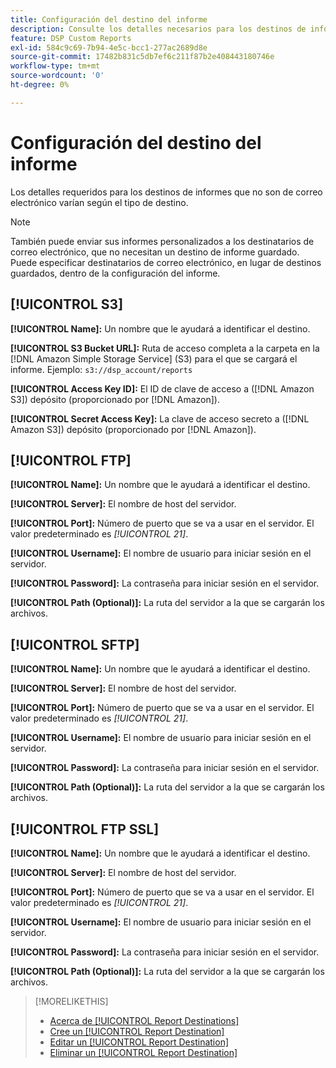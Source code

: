 ```yaml
---
title: Configuración del destino del informe
description: Consulte los detalles necesarios para los destinos de informes, por tipo de destino.
feature: DSP Custom Reports
exl-id: 584c9c69-7b94-4e5c-bcc1-277ac2689d8e
source-git-commit: 17482b831c5db7ef6c211f87b2e408443180746e
workflow-type: tm+mt
source-wordcount: '0'
ht-degree: 0%

---
```


# Configuración del destino del informe

Los detalles requeridos para los destinos de informes que no son de correo electrónico varían según el tipo de destino.

>[!NOTE]
>
> También puede enviar sus informes personalizados a los destinatarios de correo electrónico, que no necesitan un destino de informe guardado. Puede especificar destinatarios de correo electrónico, en lugar de destinos guardados, dentro de la configuración del informe.

## [!UICONTROL S3]

**[!UICONTROL Name]:** Un nombre que le ayudará a identificar el destino.

**[!UICONTROL S3 Bucket URL]:** Ruta de acceso completa a la carpeta en la [!DNL Amazon Simple Storage Service] (S3) para el que se cargará el informe. Ejemplo: `s3://dsp_account/reports`

**[!UICONTROL Access Key ID]:** El ID de clave de acceso a ([!DNL Amazon S3]) depósito (proporcionado por [!DNL Amazon]).

**[!UICONTROL Secret Access Key]:** La clave de acceso secreto a ([!DNL Amazon S3]) depósito (proporcionado por [!DNL Amazon]).

## [!UICONTROL FTP]

**[!UICONTROL Name]:** Un nombre que le ayudará a identificar el destino.

**[!UICONTROL Server]:** El nombre de host del servidor.

**[!UICONTROL Port]:** Número de puerto que se va a usar en el servidor. El valor predeterminado es *[!UICONTROL 21]*.

**[!UICONTROL Username]:** El nombre de usuario para iniciar sesión en el servidor.

**[!UICONTROL Password]:** La contraseña para iniciar sesión en el servidor.

**[!UICONTROL Path (Optional)]:** La ruta del servidor a la que se cargarán los archivos.

## [!UICONTROL SFTP]

**[!UICONTROL Name]:** Un nombre que le ayudará a identificar el destino.

**[!UICONTROL Server]:** El nombre de host del servidor.

**[!UICONTROL Port]:** Número de puerto que se va a usar en el servidor. El valor predeterminado es *[!UICONTROL 21]*.

**[!UICONTROL Username]:** El nombre de usuario para iniciar sesión en el servidor.

**[!UICONTROL Password]:** La contraseña para iniciar sesión en el servidor.

**[!UICONTROL Path (Optional)]:** La ruta del servidor a la que se cargarán los archivos.

## [!UICONTROL FTP SSL]

**[!UICONTROL Name]:** Un nombre que le ayudará a identificar el destino.

**[!UICONTROL Server]:** El nombre de host del servidor.

**[!UICONTROL Port]:** Número de puerto que se va a usar en el servidor. El valor predeterminado es *[!UICONTROL 21]*.

**[!UICONTROL Username]:** El nombre de usuario para iniciar sesión en el servidor.

**[!UICONTROL Password]:** La contraseña para iniciar sesión en el servidor.

**[!UICONTROL Path (Optional)]:** La ruta del servidor a la que se cargarán los archivos.

>[!MORELIKETHIS]
>
>* [Acerca de [!UICONTROL Report Destinations]](/help/dsp/reports/report-destinations/report-destination-about.md)
>* [Cree un [!UICONTROL Report Destination]](/help/dsp/reports/report-destinations/report-destination-create.md)
>* [Editar un [!UICONTROL Report Destination]](/help/dsp/reports/report-destinations/report-destination-edit.md)
>* [Eliminar un [!UICONTROL Report Destination]](/help/dsp/reports/report-destinations/report-destination-delete.md)


